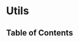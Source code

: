 <script lang="ts">
  import { buildTableOfContent, buildPage } from './../scripts/build';
  import { ProjectReflection, ReflectionKind, DeclarationReflection } from 'typedoc';
  export default {
    name: 'Utils',
    data() {
      return {
        tableOfContent: [],
        pageContent: {},
      };
    },
    async created() {
      const project = (await import(/* @vite-ignore */ './../build/typedoc-ast.json').then(
        module => module.default,
      )) as ProjectReflection;
      const pr = new ProjectReflection('sanya');
  const dc = new DeclarationReflection('sanya2', ReflectionKind.Class, pr);
  dc.children = []

  pr.registerReflection(dc);
  console.log(pr.children);

      this.tableOfContent = await buildTableOfContent(project, 'Utils');
      this.pageContent = await buildPage(project, 'Utils', this.tableOfContent);

    },
  };
</script>

# Utils

## Table of Contents

<TableOfContentComponent :tocData="tableOfContent" />

<PageContentComponent :page="pageContent" />
